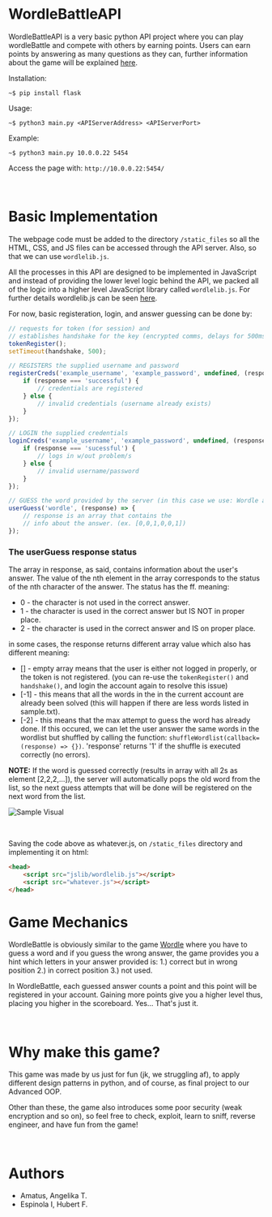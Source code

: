 # WordleBattleAPI

WordleBattleAPI is a very basic python API project where you can play wordleBattle and compete with others by earning points. Users can earn points by answering as many questions as they can, further information about the game will be explained [here](#game-mechanics).

Installation:

`~$ pip install flask`

Usage:

`~$ python3 main.py <APIServerAddress> <APIServerPort>`

Example:

`~$ python3 main.py 10.0.0.22 5454`

Access the page with: `http://10.0.0.22:5454/`

<br/>

# Basic Implementation

The webpage code must be added to the directory `/static_files` so all the HTML, CSS, and JS files can be accessed through the API server. Also, so that we can use `wordlelib.js`.

All the processes in this API are designed to be implemented in JavaScript and instead of providing the lower level logic behind the API, we packed all of the logic into a higher level JavaScript library called `wordlelib.js`. For further details wordlelib.js can be seen [here](.).

For now, basic registeration, login, and answer guessing can be done by:

```javascript
// requests for token (for session) and
// establishes handshake for the key (encrypted comms, delays for 500ms to avoid asynch function problems)
tokenRegister();
setTimeout(handshake, 500);

// REGISTERS the supplied username and password
registerCreds('example_username', 'example_password', undefined, (response) => {
	if (response === 'successful') {
		// credentials are registered
	} else {
		// invalid credentials (username already exists)
	}
});

// LOGIN the supplied credentials
loginCreds('example_username', 'example_password', undefined, (response) => {
	if (response === 'sucessful') {
		// logs in w/out problem/s
	} else {
		// invalid username/password
	}
});

// GUESS the word provided by the server (in this case we use: Wordle as answer)
userGuess('wordle', (response) => {
	// response is an array that contains the
	// info about the answer. (ex. [0,0,1,0,0,1])
});
```

### The userGuess **response status**

The array in response, as said, contains information about the user's answer. The value of the nth element in the array corresponds to the status of the nth character of the answer. The status has the ff. meaning:
-	0 - the character is not used in the correct answer.
-	1 - the character is used in the correct answer but IS NOT in proper place.
-	2 - the character is used in the correct answer and IS on proper place.

in some cases, the response returns different array value which also has different meaning:
-	[] - empty array means that the user is either not logged in properly, or the token is not registered. (you can re-use the `tokenRegister()` and `handshake()`, and login the account again to resolve this issue)
-	[-1] - this means that all the words in the in the current account are already been solved (this will happen if there are less words listed in sample.txt).
-	[-2] - this means that the max attempt to guess the word has already done. If this occured, we can let the user answer the same words in the wordlist but shuffled by calling the function: `shuffleWordlist(callback=(response) => {})`. 'response' returns '1' if the shuffle is executed correctly (no errors).

**NOTE:** If the word is guessed correctly (results in array with all 2s as element [2,2,2,...]), the server will automatically pops the old word from the list, so the next guess attempts that will be done will be registered on the next word from the list.

![Sample Visual](./images/visuals1.png "Server pops the word when correct answer was guessed")

<br/>

Saving the code above as whatever.js, on `/static_files` directory and implementing it on html:

```html
<head>
	<script src="jslib/wordlelib.js"></script>
	<script src="whatever.js"></script>
</head>
```

# Game Mechanics

WordleBattle is obviously similar to the game [Wordle](https://www.nytimes.com/games/wordle/index.html) where you have to guess a word and if you guess the wrong answer, the game provides you a hint which letters in your answer provided is: 1.) correct but in wrong position 2.) in correct position 3.) not used.

In WordleBattle, each guessed answer counts a point and this point will be registered in your account. Gaining more points give you a higher level thus, placing you higher in the scoreboard. Yes... That's just it.

<br/>

# Why make this game?

This game was made by us just for fun (jk, we struggling af), to apply different design patterns in python, and of course, as final project to our Advanced OOP.

Other than these, the game also introduces some poor security (weak encryption and so on), so feel free to check, exploit, learn to sniff, reverse engineer, and have fun from the game!

<br/>

# Authors
- Amatus, Angelika T.
- Espinola I, Hubert F.